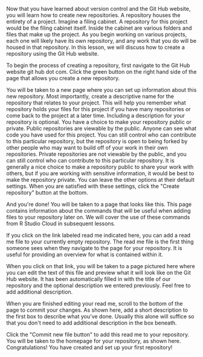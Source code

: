 Now that you have learned about version control and the Git Hub website, you will learn how to create new repositories. A repository houses the entirety of a project. Imagine a filing cabinet. A repository for this project would be the filing cabinet itself. Inside the cabinet are various folders and files that make up the project. As you begin working on various projects, each one will likely have its own repository, and any work that you do will be housed in that repository. In this lesson, we will discuss how to create a repository using the Git Hub website.

To begin the process of creating a repository, first navigate to the Git Hub website git hub dot com. Click the green button on the right hand side of the page that allows you create a new repository.

You will be taken to a new page where you can set up information about this new repository. Most importantly, create a descriptive name for the repository that relates to your project. This will help you remember what repository holds your files for this project if you have many repositories or come back to the project at a later time. Including a description for your repository is optional. You have a choice to make your repository public or private. Public repositories are viewable by the public. Anyone can see what code you have used for this project. You can still control who can contribute to this particular repository, but the repository is open to being forked by other people who may want to build off of your work in their own repositories. Private repositories are not viewable by the public, and you can still control who can contribute to this particular repository. It is generally a nice choice to make a repository public to share your work with others, but if you are working with sensitive information, it would be best to make the repository private. You can leave the other options at their default settings. When you are satisfied with these settings, click the "Create repository" button at the bottom.

And you're done! You will be taken to a page that looks like this. This page contains information about the commands that will be useful when adding files to your repository later on. We will cover the use of these commands from R Studio Cloud in subsequent lessons.

If you click on the link labeled read me indicated here, you can add a read me file to your currently empty repository. The read me file is the first thing someone sees when they navigate to the page for your repository. It is useful for providing an overview for what is contained within it.

When you click on that link, you will be taken to a page pictured here where you can edit the text of this file and preview what it will look like on the Git Hub website. It has been automatically filled in with the title of our repository and the optional description we entered previously. Feel free to add additional description.

When you are finished editing your read me, scroll to the bottom of the page to commit your changes. As shown here, add a short description to the first box to describe what you've done. Usually this alone will suffice so that you don't need to add additional description in the box beneath.

Click the "Commit new file button" to add this read me to your repository. You will be taken to the homepage for your repository, as shown here. Congratulations! You have created and set up your first repository!
